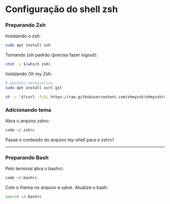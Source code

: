 # Configuração do shell zsh

### Preparando Zsh

Instalando o zsh:

``` bash
sudo apt install zsh
```
Tornando zsh padrão (precisa fazer logout):

``` bash
chsh -s $(which zsh)
```
Instalando Oh my Zsh:

``` bash
# pacotes necessarios
sudo apt install curl git

sh -c "$(curl -fsSL https://raw.githubusercontent.com/ohmyzsh/ohmyzsh/master/tools/install.sh)"
```

### Adicionando tema

Abra o arquivo zshrc:

``` bash
code ~/.zshrc
```

Passe o conteúdo do arquivo my-shell para o zshrc!

---

### Preparando Bash

Pelo terminal abra o bashrc:
``` bash
code ~/.bashrc
```

Cole o thema no arquivo e salve.
Atualize o bash:

``` bash
source ~/.bashrc
```
